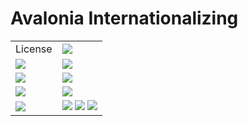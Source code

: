 # Avalonia Internationalizing

[license]: https://img.shields.io/github/license/Nepitwin/I18N.Avalonia?style=flat-square

[Linux]: https://img.shields.io/badge/Linux-blue
[LinuxBuild]: https://camo.githubusercontent.com/5a83a885e8cf03fe3457b6b8b5a0f0936e61400d015f81e3e008818ac60cc2ff/68747470733a2f2f696d672e736869656c64732e696f2f62616467652f74657374732d36302532307061737365642d73756363657373

[MacOS]: https://img.shields.io/badge/MacOS-blue
[MacOSBuild]: https://camo.githubusercontent.com/5a83a885e8cf03fe3457b6b8b5a0f0936e61400d015f81e3e008818ac60cc2ff/68747470733a2f2f696d672e736869656c64732e696f2f62616467652f74657374732d36302532307061737365642d73756363657373

[Windows]: https://img.shields.io/badge/Windows-blue
[WindowsBuild]: https://camo.githubusercontent.com/5a83a885e8cf03fe3457b6b8b5a0f0936e61400d015f81e3e008818ac60cc2ff/68747470733a2f2f696d672e736869656c64732e696f2f62616467652f74657374732d36302532307061737365642d73756363657373

[NetCore]: https://img.shields.io/badge/NetCore-blue
[3]: https://img.shields.io/badge/3-Supported-blue
[6]: https://img.shields.io/badge/6-Supported-blue
[7]: https://img.shields.io/badge/7-Supported-blue

|                          |                                                                              |
|---                       |------------------------------------------------------------------------------|
| License                  | ![][license]                                                                 |
| ![][Linux]               | ![][LinuxBuild]                                                              |
| ![][MacOS]               | ![][MacOSBuild]                                                              |
| ![][Windows]             | ![][WindowsBuild]                                                            |
| ![][NetCore]       | ![][3] ![][6] ![][7]                                                         |



